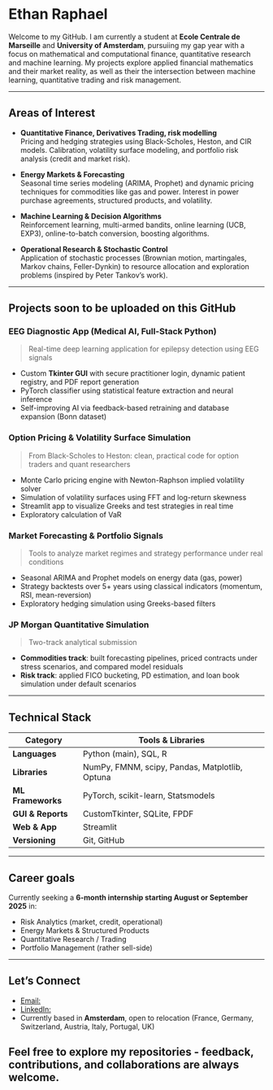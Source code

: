 # Ethan Raphael
Welcome to my GitHub. I am currently a student at **Ecole Centrale de Marseille** and **University of Amsterdam**, pursuiing my gap year with a focus on mathematical and computational finance, quantitative research and machine learning. My projects explore applied financial mathematics and their market reality, as well as their the intersection between machine learning, quantitative trading and risk management.

---

## Areas of Interest
- **Quantitative Finance, Derivatives Trading, risk modelling**  
  Pricing and hedging strategies using Black-Scholes, Heston, and CIR models. Calibration, volatility surface modeling, and portfolio risk analysis (credit and market risk).

- **Energy Markets & Forecasting**  
  Seasonal time series modeling (ARIMA, Prophet) and dynamic pricing techniques for commodities like gas and power. Interest in power purchase agreements, structured products, and volatility.

- **Machine Learning & Decision Algorithms**  
  Reinforcement learning, multi-armed bandits, online learning (UCB, EXP3), online-to-batch conversion, boosting algorithms.

- **Operational Research & Stochastic Control**  
  Application of stochastic processes (Brownian motion, martingales, Markov chains, Feller-Dynkin) to resource allocation and exploration problems (inspired by Peter Tankov’s work).

---

## Projects soon to be uploaded on this GitHub

### EEG Diagnostic App (Medical AI, Full-Stack Python)
> Real-time deep learning application for epilepsy detection using EEG signals
- Custom **Tkinter GUI** with secure practitioner login, dynamic patient registry, and PDF report generation
- PyTorch classifier using statistical feature extraction and neural inference
- Self-improving AI via feedback-based retraining and database expansion (Bonn dataset)

### Option Pricing & Volatility Surface Simulation
> From Black-Scholes to Heston: clean, practical code for option traders and quant researchers
- Monte Carlo pricing engine with Newton-Raphson implied volatility solver
- Simulation of volatility surfaces using FFT and log-return skewness
- Streamlit app to visualize Greeks and test strategies in real time
- Exploratory calculation of VaR

### Market Forecasting & Portfolio Signals
> Tools to analyze market regimes and strategy performance under real conditions
- Seasonal ARIMA and Prophet models on energy data (gas, power)
- Strategy backtests over 5+ years using classical indicators (momentum, RSI, mean-reversion)
- Exploratory hedging simulation using Greeks-based filters

### JP Morgan Quantitative Simulation
> Two-track analytical submission
- **Commodities track**: built forecasting pipelines, priced contracts under stress scenarios, and compared model residuals
- **Risk track**: applied FICO bucketing, PD estimation, and loan book simulation under default scenarios

---

## Technical Stack

| Category            | Tools & Libraries                                 |
|---------------------|---------------------------------------------------|
| **Languages**       | Python (main), SQL, R                             |
| **Libraries**       | NumPy, FMNM, scipy, Pandas, Matplotlib, Optuna    |
| **ML Frameworks**   | PyTorch, scikit-learn, Statsmodels                |
| **GUI & Reports**   | CustomTkinter, SQLite, FPDF                       |
| **Web & App**       | Streamlit                                         |
| **Versioning**      | Git, GitHub                                       |

---

## Career goals

Currently seeking a **6-month internship starting August or September 2025** in:
- Risk Analytics (market, credit, operational)
- Energy Markets & Structured Products
- Quantitative Research / Trading
- Portfolio Management (rather sell-side)


---

## Let’s Connect

- [Email:](mailto:ethan.raphael@centrale-med.com)
- [LinkedIn:](https://www.linkedin.com/in/ethanraphael)
- Currently based in **Amsterdam**, open to relocation (France, Germany, Switzerland, Austria, Italy, Portugal, UK)

Feel free to explore my repositories - feedback, contributions, and collaborations are always welcome.
---


